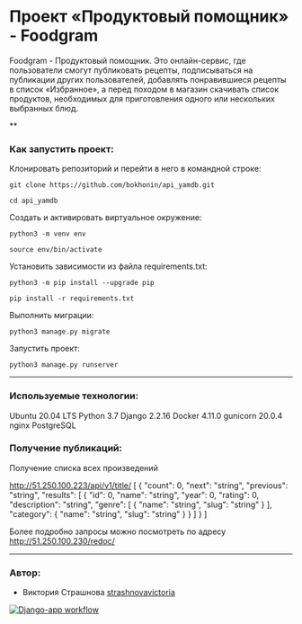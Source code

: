 # Проект «Продуктовый помощник» - Foodgram
Foodgram - Продуктовый помощник. Это онлайн-сервис, где пользователи смогут публиковать рецепты, подписываться на публикации других пользователей, добавлять понравившиеся рецепты в список «Избранное», а перед походом в магазин скачивать список продуктов, необходимых для приготовления одного или нескольких выбранных блюд.

**
### Как запустить проект:

Клонировать репозиторий и перейти в него в командной строке:

```
git clone https://github.com/bokhonin/api_yamdb.git
```

```
cd api_yamdb
```

Cоздать и активировать виртуальное окружение:

```
python3 -m venv env
```

```
source env/bin/activate
```

Установить зависимости из файла requirements.txt:

```
python3 -m pip install --upgrade pip
```

```
pip install -r requirements.txt
```

Выполнить миграции:

```
python3 manage.py migrate
```

Запустить проект:

```
python3 manage.py runserver
```
***
### Используемые технологии:
Ubuntu 20.04 LTS
Python 3.7
Django 2.2.16
Docker 4.11.0
gunicorn 20.0.4
nginx
PostgreSQL

### Получение публикаций:
Получение списка всех произведений

http://51.250.100.223/api/v1/title/
[
  {
    "count": 0,
    "next": "string",
    "previous": "string",
    "results": [
      {
        "id": 0,
        "name": "string",
        "year": 0,
        "rating": 0,
        "description": "string",
        "genre": [
          {
            "name": "string",
            "slug": "string"
          }
        ],
        "category": {
          "name": "string",
          "slug": "string"
        }
      }
    ]
  }
]

Более подробно запросы можно посмотреть по адресу <http://51.250.100.230/redoc/>
***
### Автор:
- Виктория Страшнова [strashnovavictoria](https://github.com/strashnovavictoria)

[![Django-app workflow](https://github.com/strashnovavictoria/yamdb_final/actions/workflows/yamdb_workflow.yml/badge.svg)](https://github.com/strashnovavictoria/yamdb_final/actions/workflows/yamdb_workflow.yml)
